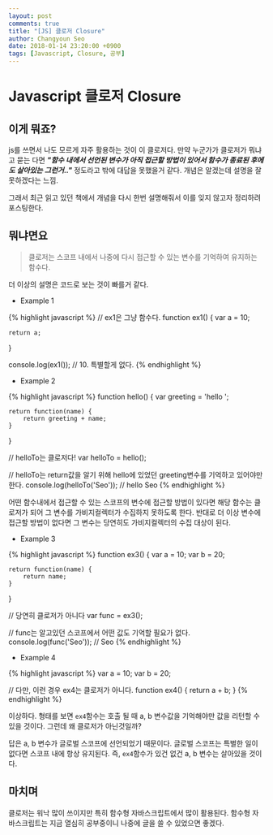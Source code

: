 ```yaml
---
layout: post
comments: true
title: "[JS] 클로저 Closure"
author: Changyoun Seo
date: 2018-01-14 23:20:00 +0900
tags: [Javascript, Closure, 공부]
---
```


# Javascript 클로저 Closure

## 이게 뭐죠?

 js를 쓰면서 나도 모르게 자주 활용하는 것이 이 클로저다. 만약 누군가가 클로저가 뭐냐고 묻는 다면 ***"함수 내에서 선언된 변수가 아직 접근할 방법이 있어서 함수가 종료된 후에도 살아있는 그런거.."*** 정도라고 밖에 대답을 못했을거 같다. 개념은 알겠는데 설명을 잘 못하겠다는 느낌.

 그래서 최근 읽고 있던 책에서 개념을 다시 한번 설명해줘서 이를 잊지 않고자 정리하려 포스팅한다.


## 뭐냐면요

> 클로저는 스코프 내에서 나중에 다시 접근할 수 있는 변수를 기억하여 유지하는 함수다.

더 이상의 설명은 코드로 보는 것이 빠를거 같다.

- Example 1

{% highlight javascript %}
// ex1은 그냥 함수다.
function ex1() {
    var a = 10;

    return a;
}

console.log(ex1());	// 10. 특별할게 없다.
{% endhighlight %}

- Example 2

{% highlight javascript %}
function hello() {
    var greeting = 'hello ';

    return function(name) {
        return greeting + name;
    }
}

// helloTo는 클로저다!
var helloTo = hello();

// helloTo는 return값을 알기 위해 hello에 있었던 greeting변수를 기억하고 있어야만 한다.
console.log(helloTo('Seo'));	// hello Seo
{% endhighlight %}

 어떤 함수내에서 접근할 수 있는 스코프의 변수에 접근할 방법이 있다면 해당 함수는 클로저가 되어 그 변수를 가비지컬렉터가 수집하지 못하도록 한다. 반대로 더 이상 변수에 접근할 방법이 없다면 그 변수는 당연히도 가비지컬렉터의 수집 대상이 된다.


- Example 3

{% highlight javascript %}
function ex3() {
    var a = 10;
    var b = 20;

    return function(name) {
        return name;
    }
}

// 당연히 클로저가 아니다
var func = ex3();

// func는 알고있던 스코프에서 어떤 값도 기억할 필요가 없다.
console.log(func('Seo'));	// Seo
{% endhighlight %}

- Example 4

{% highlight javascript %}
var a = 10;
var b = 20;

// 다만, 이런 경우 ex4는 클로저가 아니다.
function ex4() {
    return a + b;
}
{% endhighlight %}

 이상하다. 형태를 보면 `ex4`함수는 호출 될 때 a, b 변수값을 기억해야만 값을 리턴할 수 있을 것이다. 그런데 왜 클로저가 아닌것일까?

 답은 a, b 변수가 글로벌 스코프에 선언되었기 때문이다. 글로벌 스코프는 특별한 일이 없다면 스코프 내에 항상 유지된다. 즉, `ex4`함수가 있건 없건 a, b 변수는 살아있을 것이다.


## 마치며

 클로저는 워낙 많이 쓰이지만 특히 함수형 자바스크립트에서 많이 활용된다. 함수형 자바스크립트는 지금 열심히 공부중이니 나중에 글을 쓸 수 있었으면 좋겠다.